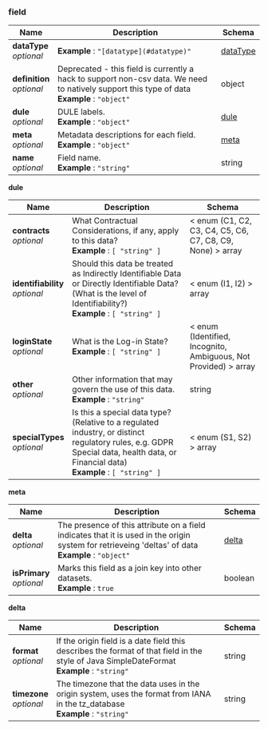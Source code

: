 
<a name="field"></a>
### field

|Name|Description|Schema|
|---|---|---|
|**dataType**  <br>*optional*|**Example** : `"[datatype](#datatype)"`|[dataType](dataType.md#datatype)|
|**definition**  <br>*optional*|Deprecated - this field is currently a hack to support non-csv data.  We need to natively support this type of data  <br>**Example** : `"object"`|object|
|**dule**  <br>*optional*|DULE labels.  <br>**Example** : `"object"`|[dule](#field-dule)|
|**meta**  <br>*optional*|Metadata descriptions for each field.  <br>**Example** : `"object"`|[meta](#field-meta)|
|**name**  <br>*optional*|Field name.  <br>**Example** : `"string"`|string|

<a name="field-dule"></a>
**dule**

|Name|Description|Schema|
|---|---|---|
|**contracts**  <br>*optional*|What Contractual Considerations, if any, apply to this data?  <br>**Example** : `[ "string" ]`|< enum (C1, C2, C3, C4, C5, C6, C7, C8, C9, None) > array|
|**identifiability**  <br>*optional*|Should this data be treated as Indirectly Identifiable Data or Directly Identifiable Data? (What is the level of Identifiability?)  <br>**Example** : `[ "string" ]`|< enum (I1, I2) > array|
|**loginState**  <br>*optional*|What is the Log-in State?  <br>**Example** : `[ "string" ]`|< enum (Identified, Incognito, Ambiguous, Not Provided) > array|
|**other**  <br>*optional*|Other information that may govern the use of this data.  <br>**Example** : `"string"`|string|
|**specialTypes**  <br>*optional*|Is this a special data type? (Relative to a regulated industry, or distinct regulatory rules, e.g. GDPR Special data, health data, or Financial data)  <br>**Example** : `[ "string" ]`|< enum (S1, S2) > array|

<a name="field-meta"></a>
**meta**

|Name|Description|Schema|
|---|---|---|
|**delta**  <br>*optional*|The presence of this attribute on a field indicates that it is used in the origin system for retrieveing 'deltas' of data  <br>**Example** : `"object"`|[delta](#field-delta)|
|**isPrimary**  <br>*optional*|Marks this field as a join key into other datasets.  <br>**Example** : `true`|boolean|

<a name="field-delta"></a>
**delta**

|Name|Description|Schema|
|---|---|---|
|**format**  <br>*optional*|If the origin field is a date field this describes the format of that field in the style of Java SimpleDateFormat  <br>**Example** : `"string"`|string|
|**timezone**  <br>*optional*|The timezone that the data uses in the origin system, uses the format from IANA in the tz_database  <br>**Example** : `"string"`|string|



